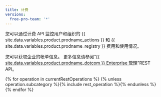 ```yaml
---
title: 计费
versions:
  free-pro-team: '*'
---
```


您可以通过计费 API 监控用户和组织的 {{ site.data.variables.product.prodname_actions }} 和 {{ site.data.variables.product.prodname_registry }} 费用和使用情况。

您可以获取企业的帐单信息。 更多信息请参阅“[{{ site.data.variables.product.prodname_dotcom }} Enterprise 管理](/rest/reference/enterprise-admin#billing)”REST API。

{% for operation in currentRestOperations %}
  {% unless operation.subcategory %}{% include rest_operation %}{% endunless %}
{% endfor %}

